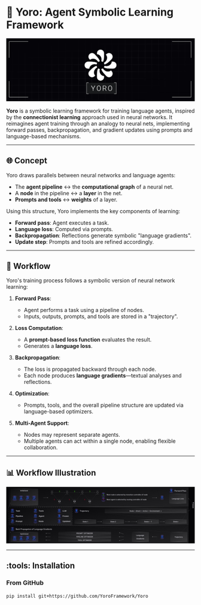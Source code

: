 # :brain: Yoro: Agent Symbolic Learning Framework

![Banner](./banner.jpg) <!-- Replace with your actual banner image path -->

**Yoro** is a symbolic learning framework for training language agents, inspired by the **connectionist learning** approach used in neural networks. It reimagines agent training through an analogy to neural nets, implementing forward passes, backpropagation, and gradient updates using prompts and language-based mechanisms.

---

## :globe_with_meridians: Concept

Yoro draws parallels between neural networks and language agents:

- The **agent pipeline** ↔ the **computational graph** of a neural net.
- A **node** in the pipeline ↔ a **layer** in the net.
- **Prompts and tools** ↔ **weights** of a layer.

Using this structure, Yoro implements the key components of learning:
- **Forward pass**: Agent executes a task.
- **Language loss**: Computed via prompts.
- **Backpropagation**: Reflections generate symbolic "language gradients".
- **Update step**: Prompts and tools are refined accordingly.

---

## :repeat: Workflow

Yoro's training process follows a symbolic version of neural network learning:

1. **Forward Pass**:  
   - Agent performs a task using a pipeline of nodes.  
   - Inputs, outputs, prompts, and tools are stored in a "trajectory".

2. **Loss Computation**:  
   - A **prompt-based loss function** evaluates the result.
   - Generates a **language loss**.

3. **Backpropagation**:  
   - The loss is propagated backward through each node.
   - Each node produces **language gradients**—textual analyses and reflections.

4. **Optimization**:  
   - Prompts, tools, and the overall pipeline structure are updated via language-based optimizers.

5. **Multi-Agent Support**:  
   - Nodes may represent separate agents.
   - Multiple agents can act within a single node, enabling flexible collaboration.

---

## :bar_chart: Workflow Illustration

![Workflow](./work.jpg) <!-- Replace with your actual workflow image path -->

---

## :tools: Installation

### From GitHub

```bash
pip install git+https://github.com/YoroFramework/Yoro